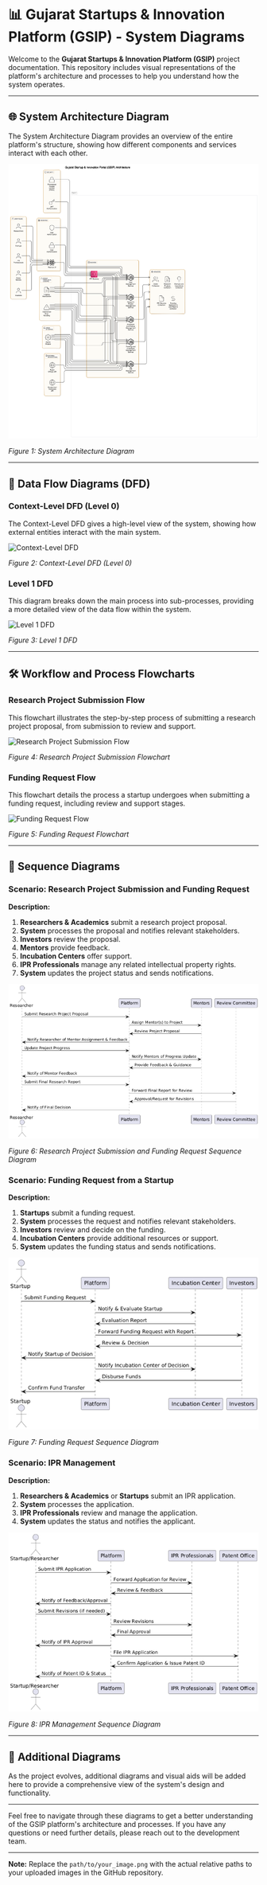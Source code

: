 # 📊 Gujarat Startups & Innovation Platform (GSIP) - System Diagrams

Welcome to the **Gujarat Startups & Innovation Platform (GSIP)** project documentation. This repository includes visual representations of the platform's architecture and processes to help you understand how the system operates.

---

## 🌐 System Architecture Diagram

The System Architecture Diagram provides an overview of the entire platform's structure, showing how different components and services interact with each other.

![System Architecture Diagram](Documentation/Diagrams/system-architecture.png)

*Figure 1: System Architecture Diagram*

---

## 🔄 Data Flow Diagrams (DFD)

### Context-Level DFD (Level 0)

The Context-Level DFD gives a high-level view of the system, showing how external entities interact with the main system.

![Context-Level DFD](path/to/context_level_dfd.png)

*Figure 2: Context-Level DFD (Level 0)*

### Level 1 DFD

This diagram breaks down the main process into sub-processes, providing a more detailed view of the data flow within the system.

![Level 1 DFD](path/to/level_1_dfd.png)

*Figure 3: Level 1 DFD*

---

## 🛠️ Workflow and Process Flowcharts

### Research Project Submission Flow

This flowchart illustrates the step-by-step process of submitting a research project proposal, from submission to review and support.

![Research Project Submission Flow](path/to/research_project_flow.png)

*Figure 4: Research Project Submission Flowchart*

### Funding Request Flow

This flowchart details the process a startup undergoes when submitting a funding request, including review and support stages.

![Funding Request Flow](path/to/funding_request_flow.png)

*Figure 5: Funding Request Flowchart*

---

## 🔄 Sequence Diagrams

### **Scenario: Research Project Submission and Funding Request**

**Description:**

1. **Researchers & Academics** submit a research project proposal.
2. **System** processes the proposal and notifies relevant stakeholders.
3. **Investors** review the proposal.
4. **Mentors** provide feedback.
5. **Incubation Centers** offer support.
6. **IPR Professionals** manage any related intellectual property rights.
7. **System** updates the project status and sends notifications.

![Research Project Sequence Diagram](Documentation/Diagrams/research_project.png)

*Figure 6: Research Project Submission and Funding Request Sequence Diagram*

### **Scenario: Funding Request from a Startup**

**Description:**

1. **Startups** submit a funding request.
2. **System** processes the request and notifies relevant stakeholders.
3. **Investors** review and decide on the funding.
4. **Incubation Centers** provide additional resources or support.
5. **System** updates the funding status and sends notifications.

![Funding Request Sequence Diagram](Documentation/Diagrams/start_sequence.png)

*Figure 7: Funding Request Sequence Diagram*

### **Scenario: IPR Management**

**Description:**

1. **Researchers & Academics** or **Startups** submit an IPR application.
2. **System** processes the application.
3. **IPR Professionals** review and manage the application.
4. **System** updates the status and notifies the applicant.

![IPR Management Sequence Diagram](Documentation/Diagrams/IPR_management.png)

*Figure 8: IPR Management Sequence Diagram*

---

## 🎨 Additional Diagrams

As the project evolves, additional diagrams and visual aids will be added here to provide a comprehensive view of the system's design and functionality.

---

Feel free to navigate through these diagrams to get a better understanding of the GSIP platform's architecture and processes. If you have any questions or need further details, please reach out to the development team.

---

**Note:** Replace the `path/to/your_image.png` with the actual relative paths to your uploaded images in the GitHub repository.
